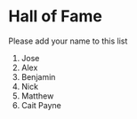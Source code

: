 # Hall of Fame
Please add your name to this list

1. Jose
2. Alex
3. Benjamin
4. Nick
5. Matthew
6. Cait Payne
